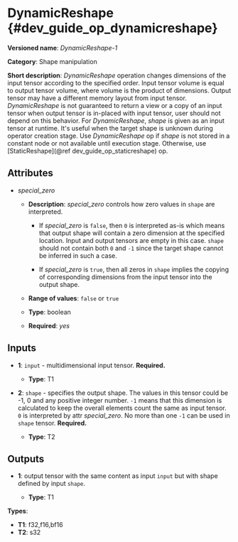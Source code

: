 # DynamicReshape {#dev_guide_op_dynamicreshape}

**Versioned name**: *DynamicReshape-1*

**Category**: Shape manipulation

**Short description**: *DynamicReshape* operation changes dimensions of the
input tensor according to the specified order. Input tensor volume is equal to
output tensor volume, where volume is the product of dimensions. Output tensor
may have a different memory layout from input tensor. *DynamicReshape* is not
guaranteed to return a view or a copy of an input tensor when output tensor is
in-placed with input tensor, user should not depend on this behavior. For
*DynamicReshape*, *shape* is given as an input tensor at runtime. It's useful
when the target shape is unknown during operator creation stage. Use
*DynamicReshape* op if *shape* is not stored in a constant node or not available
until execution stage. Otherwise, use
[StaticReshape](@ref dev_guide_op_staticreshape) op.

## Attributes

* *special_zero*

  * **Description**: *special_zero* controls how zero values in ``shape`` are
    interpreted.

    * If *special_zero* is ``false``, then ``0`` is interpreted as-is which
      means that output shape will contain a zero dimension at the specified
      location. Input and output tensors are empty in this case. ``shape``
      should not contain both ``0`` and ``-1`` since the target shape cannot be
      inferred in such a case.

    * If *special_zero* is ``true``, then all zeros in ``shape`` implies the
      copying of corresponding dimensions from the input tensor into the output
      shape.

  * **Range of values**: ``false`` or ``true``
  * **Type**: boolean
  * **Required**: *yes*

## Inputs

* **1**: ``input`` - multidimensional input tensor. **Required.**

  * **Type**: T1

* **2**: ``shape`` - specifies the output shape. The values in this tensor
  could be -1, 0 and any positive integer number. ``-1`` means that this
  dimension is calculated to keep the overall elements count the same as input
  tensor. ``0`` is interpreted by attr *special_zero*. No more than one ``-1``
  can be used in ``shape`` tensor. **Required.**

  * **Type**: T2

## Outputs

* **1**: output tensor with the same content as input ``input`` but with shape
  defined by input ``shape``.

  * **Type**: T1

**Types**:

* **T1**: f32,f16,bf16
* **T2**: s32
